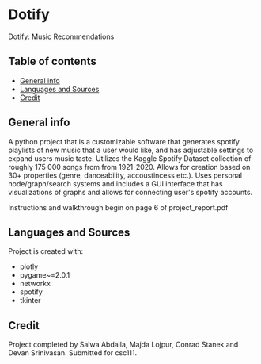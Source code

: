 # Dotify
Dotify:  Music Recommendations

## Table of contents
* [General info](#general-info)
* [Languages and Sources](#languages-and-sources)
* [Credit](#credit)

## General info
A python project that is a customizable software that generates spotify playlists of new music that a user would like, and has adjustable settings to expand users music taste. Utilizes the Kaggle Spotify Dataset collection of roughly 175 000 songs from from 1921-2020. Allows for creation based on 30+ properties (genre, danceability, accoustincess etc.). Uses personal node/graph/search systems and includes a GUI interface that has visualizations of graphs and allows for connecting user's spotify accounts.

Instructions and walkthrough begin on page 6 of project_report.pdf

## Languages and Sources
Project is created with:
* plotly
* pygame~=2.0.1
* networkx
* spotify
* tkinter
	
## Credit
Project completed by Salwa Abdalla, Majda Lojpur, Conrad Stanek and Devan Srinivasan. 
Submitted for csc111.
